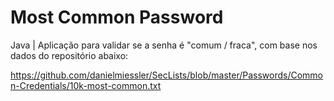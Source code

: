 # Most Common Password
Java | Aplicação para validar se a senha é "comum / fraca", com base nos dados do repositório abaixo:

https://github.com/danielmiessler/SecLists/blob/master/Passwords/Common-Credentials/10k-most-common.txt
